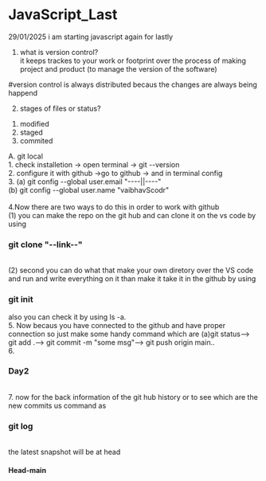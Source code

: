 # JavaScript_Last
29/01/2025
i am starting javascript again for lastly
1. what is version control? <br>
it keeps trackes to your work or footprint over the process of making project and product
(to manage the version of the software)

#version control is always distributed becaus the changes are always being happend

2. stages of files or status? <br>
<ol>
  <li>modified</li>
  <li>staged</li>
  <li>commited</li>
</ol>
A. git local  <br>
1. check installetion -> open terminal -> git --version  <br> 
2. configure it with github ->go to github -> and in terminal config <br>
3. (a) git config --global user.email "----||----"  <br> (b) git config --global user.name "vaibhavScodr" <br> <br>
4.Now there are two ways to do this in order to work with github <br> (1) you can make the repo on the git hub and can clone it on the vs code by using <h3>git clone "--link--"</h3> <br>
(2) second you can do what that make your own diretory over the VS code and run and write everything on it than make it take it in the github by using <h3>git init</h3> 
also you can check it by using ls -a. <br>
5. Now becaus you have connected to the github and have proper connection so just make some handy command which are (a)git status--> git add .--> git commit -m "some msg"--> git push origin main.. <br>
6. <h3>Day2</h3> <br>
7. now for the back information of the git hub history or to see which are the new commits us command as <h3>git log</h3> <br>
the latest snapshot will be at head <h4>Head-main</h4> 